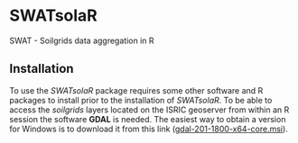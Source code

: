# SWATsolaR
SWAT - Soilgrids data aggregation in R


## Installation
To use the *SWATsolaR* package requires some other software and R packages to install prior to the installation of *SWATsolaR*. To be able to access the *soilgrids* layers located on the ISRIC geoserver from within an R session the software **GDAL** is needed. The easiest way to obtain a version for Windows is to download it from this link ([gdal-201-1800-x64-core.msi](http://download.gisinternals.com/sdk/downloads/release-1800-x64-gdal-2-1-3-mapserver-7-0-4/gdal-201-1800-x64-core.msi)).
